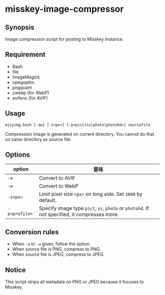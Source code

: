 # misskey-image-compressor

## Synopsis

Image compression script for posting to Misskey instance.

## Requirement

* Bash
* file
* ImageMagick
* opegoptim
* pngquant
* cwebp (for WebP)
* avifenc (for AVIF)

## Usage

```
misyimg.bash [-aw] [-s<px>] [-p<pict|ss|photo|photohd>] sourcefile
```

Compression image is generated on current directory.
You cannot do that on same directory as source file.

## Options

|option|意味|
|------|----------------------------------------------|
|`-a`|Convert to AVIF|
|`-w`|Convert to WebP|
|`-s<px>`|Limit pixel size `<px>` on long side. Set `1000` by default.|
|`-p<profile>`|Specify image type `pict`, `ss`, `photo` or `photohd`. If not specified, it compresses more.|

## Conversion rules

* When `-a` or `-w` given, follow the option.
* When source file is PNG, compress to PNG.
* When source file is JPEG, compress to JPEG.

## Notice

This script strips all metadata on PNG or JPEG because it focuses to Misskey.
